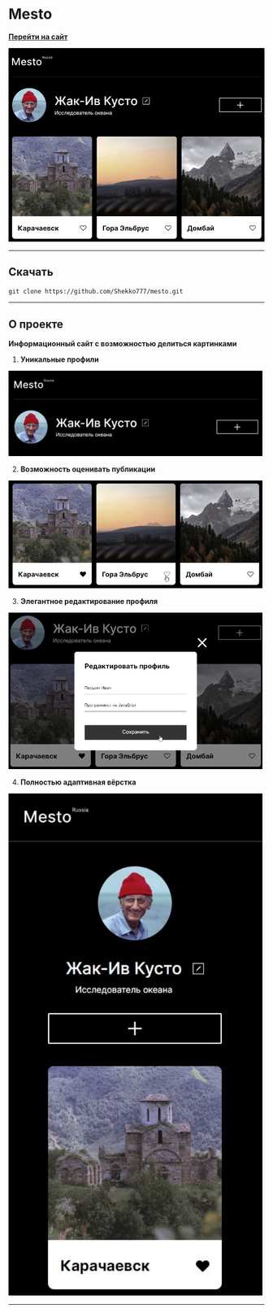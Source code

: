 # Mesto

**[Перейти на сайт](https://shekko777.github.io/mesto/)**

<img src="./images/README/mesto.jpg" width="700">

---

## Скачать

```
git clone https://github.com/Shekko777/mesto.git
```

---

## О проекте

**Информационный сайт с возможностью делиться картинками**

1. **Уникальные профили**

<img src="./images/README/1.jpg" width="500">

2. **Возможность оценивать публикации**

<img src="./images/README/2.jpg" width="500">

3. **Элегантное редактирование профиля**

<img src="./images/README/3.jpg" width="500">

4. **Полностью адаптивная вёрстка**

<img src="./images/README/4.jpg" width="500">

---
